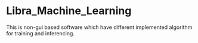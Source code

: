 # Libra_Machine_Learning
This is non-gui based software which have different implemented algorithm for training and inferencing.
